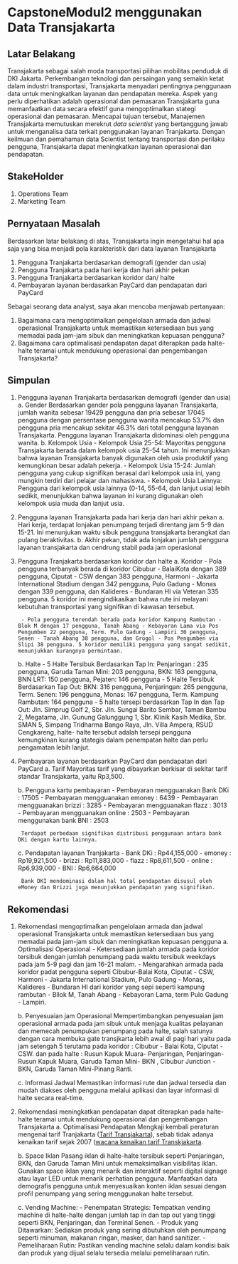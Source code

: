 # CapstoneModul2 menggunakan Data Transjakarta
## Latar Belakang
Transjakarta sebagai salah moda transportasi pilihan mobilitas penduduk di DKI Jakarta. Perkembangan teknologi dan persaingan yang semakin ketat dalam industri transportasi, Transjakarta menyadari pentingnya penggunaan data untuk meningkatkan layanan dan pendapatan mereka. Aspek yang perlu diperhatikan adalah operasional dan pemasaran Transjakarta guna memanfaatkan data secara efektif guna mengoptimalkan stategi operasional dan pemasaran.
Mencapai tujuan tersebut, Manajemen Transjakarta memutuskan merekrut *data scientist* yang bertanggung jawab untuk menganalisa data terkait penggunakan layanan Tranjakarta. Dengan keilmuan dan pemahaman data Scientist tentang transportasi dan perilaku pengguna, Transjakarta dapat meningkatkan layanan operasional dan pendapatan.

## StakeHolder
1. Operations Team
2. Marketing Team

## Pernyataan Masalah
Berdasarkan latar belakang di atas, Transjakarta ingin mengetahui hal apa saja yang bisa menjadi pola karakteristik dari data layanan Transjakarta
  1. Pengguna Tranjakarta berdasarkan demografi (gender dan usia)
  2. Pengguna Tranjakarta pada hari kerja dan hari akhir pekan
  3. Pengguna Tranjakarta berdasarkan koridor dan/ halte
  4. Pembayaran layanan berdasarkan PayCard dan pendapatan dari PayCard

Sebagai seorang data analyst, saya akan mencoba menjawab pertanyaan:
  1. Bagaimana cara mengoptimalkan pengelolaan armada dan jadwal operasional Transjakarta untuk memastikan ketersediaan bus yang memadai pada jam-jam sibuk dan meningkatkan kepuasan pengguna?
  2. Bagaimana cara optimalisasi pendapatan dapat diterapkan pada halte-halte teramai untuk mendukung operasional dan pengembangan Transjakarta?

## Simpulan
  1. Pengguna layanan Tranjakarta berdasarkan demografi (gender dan usia)
      a. Gender
          Berdasarkan gender pola pengguna layanan Transjakarta, jumlah wanita sebesar 19429 pengguna dan pria sebesar 17045 pengguna dengan persentase pengguna wanita mencakup 53.7% dan pengguna pria mencakup sekitar 46.3% dari total pengguna layanan Transjakarta. Pengguna layanan Transjakarta didominasi oleh pengguna wanita.
      b. Kelompok Usia
          - Kelompok Usia 25-54: Mayoritas pengguna Transjakarta berada dalam kelompok usia 25-54 tahun. Ini menunjukkan bahwa layanan    Transjakarta banyak digunakan oleh usia produktif yang kemungkinan besar adalah pekerja.
          - Kelompok Usia 15-24: Jumlah pengguna yang cukup signifikan berasal dari kelompok usia ini, yang mungkin terdiri dari pelajar  dan mahasiswa.
          - Kelompok Usia Lainnya: Pengguna dari kelompok usia lainnya (0-14, 55-64, dan lanjut usia) lebih sedikit, menunjukkan bahwa    layanan ini kurang digunakan oleh kelompok usia muda dan lanjut usia.
          
  2. Pengguna layanan Transjakarta pada hari kerja dan hari akhir pekan
      a. Hari kerja, terdapat lonjakan penumpang terjadi direntang jam 5-9 dan 15-21. Ini menunjukan waktu sibuk pengguna transjakarta berangkat dan pulang beraktivitas.
      b. Akhir pekan, tidak ada lonjakan jumlah pengguna layanan transjakarta dan cendrung stabil pada jam operasional
  
  3. Pengguna Tranjakarta berdasarkan koridor dan halte
      a. Koridor 
          - Pola pengguna terbanyak berada di koridor Cibubur - BalaiKota  dengan 389 pengguna, Ciputat - CSW dengan 383 pengguna, Harmoni - Jakarta International Stadium dengan 342 pengguna, Pulo Gadung - Monas dengan 339 pengguna, dan Kalideres - Bundaran HI via Veteran 335 pengguna. 5 koridor ini mengindikasikan bahwa rute ini melayani kebutuhan transportasi yang signifikan di kawasan tersebut.
  
          - Pola pengguna terendah berada pada koridor Kampung Rambutan - Blok M dengan 17 pengguna, Tanah Abang - Kebayoran Lama via Pos Pengumben 22 pengguna, Term. Pulo Gadung - Lampiri 30 pengguna, Senen - Tanah Abang 38 pengguna, dan Grogol - Pos Pengumben via Slipi 38 pengguna. 5 koridor memiliki pengguna yang sangat sedikit, menunjukkan kurangnya permintaan.
  
      b. Halte
          - 5 Halte Tersibuk Berdasarkan Tap In: Penjaringan : 235 pengguna, Garuda Taman Mini: 203 pengguna, BKN: 163 pengguna, BNN LRT: 150 pengguna, Pejaten: 146 pengguna
          - 5 Halte Tersibuk Berdasarkan Tap Out: BKN: 316 pengguna, Penjaringan: 265 pengguna, Term. Senen: 196 pengguna, Monas: 167 pengguna, Term. Kampung Rambutan: 164 pengguna
          - 5 halte tersepi berdasarkan Tap In dan Tap Out: Jln. Simprug Golf 2, Sbr. Jln. Sungai Barito Sembar, Taman Bambu 2, Megatama, Jln. Gunung Galunggung 1, Sbr. Klinik Kasih Medika, Sbr. SMAN 5, Simpang Tridharma Bango Raya, Jln. Villa Ampera, RSUD Cengkareng, halte- halte tersebut adalah tersepi pengguna kemungkinan kurang stategis dalam penempatan halte dan perlu pengamatan lebih lanjut.
      
  
  4. Pembayaran layanan berdasarkan PayCard dan pendapatan dari PayCard
      a. Tarif
          Mayoritas tarif yang dibayarkan berkisar di sekitar tarif standar Transjakarta, yaitu Rp3,500.
  
      b. Pengguna kartu pembayaran
          - Pembayaran mengguanakan Bank DKi : 17505
          - Pembayaran mengguanakan emoney : 6439 
          - Pembayaran mengguanakan brizzi : 3285 
          - Pembayaran mengguanakan flazz : 3013
          - Pembayaran mengguanakan online : 2503 
          - Pembayaran menggunakan bank BNI : 2503 
  
          Terdapat perbedaan signifikan distribusi penggunaan antara bank DKi dengan kartu lainnya.
  
      c. Pendapatan layanan Tranjakarta
          - Bank DKi  : Rp44,155,000
          - emoney    : Rp19,921,500
          - brizzi    : Rp11,883,000
          - flazz     : Rp8,611,500
          - online    : Rp6,939,000
          - BNI       : Rp6,664,000
  
          Bank DKI mendominasi dalam hal total pendapatan disusul oleh eMoney dan Brizzi juga menunjukkan pendapatan yang signifikan.
        
## Rekomendasi
  1. Rekomendasi mengoptimalkan pengelolaan armada dan jadwal operasional Transjakarta untuk memastikan ketersediaan bus yang memadai pada jam-jam sibuk dan meningkatkan kepuasan pengguna
      a. Optimalisasi Operasional
          - Ketersediaan jumlah armada pada koridor tersibuk dengan jumlah penumpang pada waktu tersibuk weekdays pada jam 5-9 pagi dan jam 16-21 malam.
          - Mengarahkan armada pada koridor padat pengguna seperti Cibubur-Balai Kota, Ciputat - CSW, Harmoni - Jakarta International Stadium, Pulo Gadung - Monas, Kalideres - Bundaran HI dari koridor yang sepi seperti kampung rambutan - Bllok M, Tanah Abang - Kebayoran Lama, term Pulo Gadung - Lampiri.
  
      b. Penyesuaian jam Operasional
          Mempertimbangkan penyesuaian jam operasional armada pada jam sibuk untuk menjaga kualitas pelayanan dan memecah penumpukan penumpang pada halte, salah satunya dengan cara membuka gate transjkarta lebih awal di pagi hari yaitu pada jam setengah 5 terutama pada koridor : Cibubur - Balai Kota, Ciputat - CSW. dan pada halte : Rusun Kapuk Muara- Penjaringan, Penjaringan-Rusun Kapuk Muara, Garuda Taman Mini- BKN , Cibubur Junction - BKN, Garuda Taman Mini-Pinang Ranti.
  
      c. Informasi Jadwal
          Memastikan informasi rute dan jadwal tersedia dan mudah diakses oleh pengguna melalui aplikasi dan layar informasi di halte secara real-time.
      
  2. Rekomendasi meningkatkan pendapatan dapat diterapkan pada halte-halte teramai untuk mendukung operasional dan pengembangan Transjakarta
      a. Optimalisasi Pendapatan
          Mengkaji kembali peraturan mengenai tarif Tranjakarta ([Tarif Transjakarta](https://transjakarta.co.id/faq-transjakarta/)), sebab tidak adanya kenaikan tarif sejak 2007 ([wacana kenaikan tarif Transkjakarta](https://megapolitan.kompas.com/read/2024/04/18/12005371/).
          
      b. Space Iklan
          Pasang iklan di halte-halte tersibuk seperti Penjaringan, BKN, dan Garuda Taman Mini untuk memaksimalkan visibilitas iklan. Gunakan space iklan yang menarik dan interaktif seperti digital signage atau layar LED untuk menarik perhatian pengguna. Manfaatkan data demografis pengguna untuk menyesuaikan konten iklan sesuai dengan profil penumpang yang sering menggunakan halte tersebut.
  
      c. Vending Machine:
          - Penempatan Strategis: Tempatkan vending machine di halte-halte dengan jumlah tap in dan tap out yang tinggi seperti BKN, Penjaringan, dan Terminal Senen.
          - Produk yang Ditawarkan: Sediakan produk yang sering dibutuhkan oleh penumpang seperti minuman, makanan ringan, masker, dan hand sanitizer.
          - Pemeliharaan Rutin: Pastikan vending machine selalu dalam kondisi baik dan produk yang dijual selalu tersedia melalui pemeliharaan rutin.
